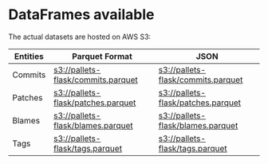 # DataFrames available

The actual datasets are hosted on AWS S3:

Entities|Parquet Format|JSON
---|---|---
Commits|[s3://pallets-flask/commits.parquet](https://s3.amazonaws.com/pallets-flask/commits.parquet)|[s3://pallets-flask/commits.parquet](https://s3.amazonaws.com/pallets-flask/commits.parquet)
Patches|[s3://pallets-flask/patches.parquet](https://s3.amazonaws.com/pallets-flask/patches.parquet)|[s3://pallets-flask/patches.parquet](https://s3.amazonaws.com/pallets-flask/patches.parquet)
Blames|[s3://pallets-flask/blames.parquet](https://s3.amazonaws.com/pallets-flask/blames.parquet)|[s3://pallets-flask/blames.parquet](https://s3.amazonaws.com/pallets-flask/blames.parquet)
Tags|[s3://pallets-flask/tags.parquet](https://s3.amazonaws.com/pallets-flask/tags.parquet)|[s3://pallets-flask/tags.parquet](https://s3.amazonaws.com/pallets-flask/tags.parquet)
